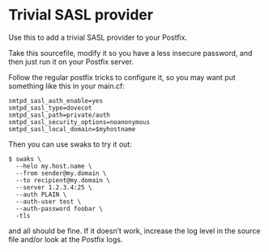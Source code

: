 # Trivial SASL provider #

Use this to add a trivial SASL provider to your Postfix.

Take this sourcefile, modify it so you have a less insecure password, and then just run it on your Postfix server.

Follow the regular postfix tricks to configure it, so you may want put something like this in your main.cf:

```
smtpd_sasl_auth_enable=yes
smtpd_sasl_type=dovecot
smtpd_sasl_path=private/auth
smtpd_sasl_security_options=noanonymous
smtpd_sasl_local_domain=$myhostname
```

Then you can use swaks to try it out:

```
$ swaks \
  --helo my.host.name \
  --from sender@my.domain \
  --to recipient@my.domain \
  --server 1.2.3.4:25 \
  --auth PLAIN \
  --auth-user test \
  --auth-password foobar \
  -tls
```

and all should be fine. If it doesnʼt work, increase the log level in
the source file and/or look at the Postfix logs.
